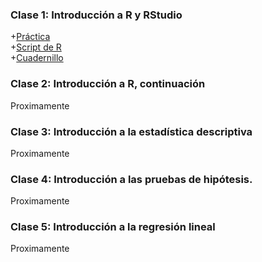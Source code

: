 ### Clase 1: Introducción a R y RStudio

+[Práctica](https://a2b2c-cursos.github.io/analisis_de_datos_con_r_octubre_2020/clases/practica_dia_1.docx)  
+[Script de R](https://a2b2c-cursos.github.io/analisis_de_datos_con_r_octubre_2020/clases/dia_1.R)  
+[Cuadernillo](https://rpubs.com/msbeckel/cursoR_dia1)  

### Clase 2: Introducción a R, continuación

Proximamente

### Clase 3: Introducción a la estadística descriptiva

Proximamente

### Clase 4: Introducción a las pruebas de hipótesis.

Proximamente

### Clase 5: Introducción a la regresión lineal
 
Proximamente
